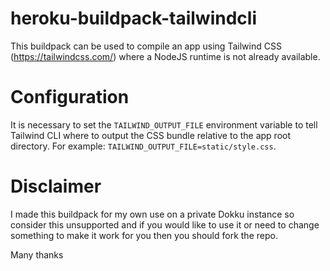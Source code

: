 # heroku-buildpack-tailwindcli
This buildpack can be used to compile an app using Tailwind CSS (https://tailwindcss.com/) where a NodeJS runtime is not already available.

# Configuration
It is necessary to set the `TAILWIND_OUTPUT_FILE` environment variable to tell Tailwind CLI where to output the CSS bundle relative to the app root directory. For example: `TAILWIND_OUTPUT_FILE=static/style.css`.

# Disclaimer
I made this buildpack for my own use on a private Dokku instance so consider this unsupported and if you would like to use it or need to change something to make it work for you then you should fork the repo.

Many thanks
